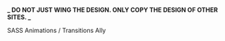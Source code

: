 **_ DO NOT JUST WING THE DESIGN. ONLY COPY THE DESIGN OF OTHER SITES. _**

SASS
Animations / Transitions
Ally
